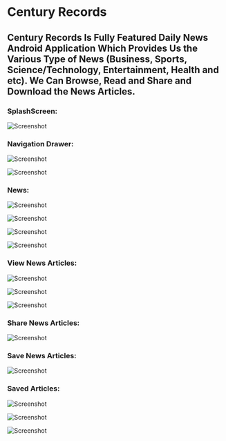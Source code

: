 # Century Records

<h2>Century Records Is Fully Featured Daily News Android Application Which Provides Us the Various Type of News (Business, Sports, Science/Technology, Entertainment, Health and etc). 
We Can Browse, Read and Share and Download the News Articles.</h2>

<h3>SplashScreen: </h3>

![Screenshot](/screenshots/splash_screen.png)

<h3>Navigation Drawer: </h3>

![Screenshot](/screenshots/navigation_drawer_1.jpg)

![Screenshot](/screenshots/navigation_drawer_2.jpg)

<h3>News: </h3>

![Screenshot](/screenshots/general_news.jpg)

![Screenshot](/screenshots/cnn_news.jpg)

![Screenshot](/screenshots/fox_news.jpg)

![Screenshot](/screenshots/entertainment_news.jpg)

<h3>View News Articles: </h3>

![Screenshot](/screenshots/view_news_1.jpg)

![Screenshot](/screenshots/view_news_2.jpg)

![Screenshot](/screenshots/view_news_3.jpg)

<h3>Share News Articles: </h3>

![Screenshot](/screenshots/share_news.jpg)

<h3>Save News Articles: </h3>

![Screenshot](/screenshots/save_news.jpg)

<h3>Saved Articles: </h3>

![Screenshot](/screenshots/saved_news.jpg)

![Screenshot](/screenshots/saved_news_1.jpg)

![Screenshot](/screenshots/saved_news_2.jpg)




